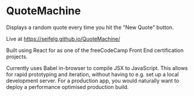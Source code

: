 # QuoteMachine

Displays a random quote every time you hit the "New Quote" button.

Live at https://seifelg.github.io/QuoteMachine/

Built using React for as one of the freeCodeCamp Front End certification projects.

Currently uses Babel in-browser to compile JSX to JavaScript. This allows for rapid prototyping and iteration, without having to e.g. set up a local development server. For a production app, you would naturally want to deploy a performance optimised production build.

